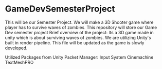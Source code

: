 # GameDevSemesterProject
This will be our Semester Project. We will make a 3D Shooter game where player has to survive waves of zombies.
This repository will store our Game Dev semester project
Brief overview of the project:
Its a 3D game made in unity which is about surviving waves of zombies.
We are utilizing Unity's built in render pipeline.
This file will be updated as the game is slowly developed.

Utilized Packages from Unity Packet Manager:
Input System
Cinemachine 
TextMeshPRO
